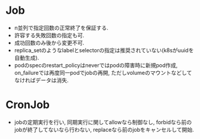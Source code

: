 # Job
- n並列で指定回数の正常終了を保証する.
- 許容する失敗回数の指定も可.
- 成功回数のみ後から変更不可.
- replica_setのようなlabelとselectorの指定は推奨されていない(k8sがuuidを自動生成).
- podのspecのrestart_policyはneverではpodの障害時に新規pod作成, on_failureでは再度同一podでjobの再開, ただしvolumeのマウントなどしてなければデータは消失.

# CronJob
- jobの定期実行を行い, 同期実行に関してallowなら制御なし, forbidなら前のjobが終了してないなら行わない, replaceなら前のjobをキャンセルして開始.